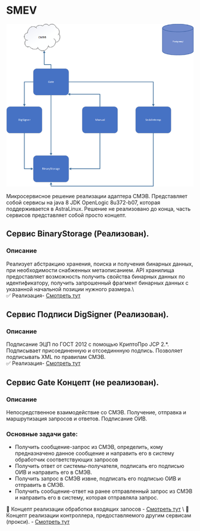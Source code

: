 # SMEV
![alt text](https://github.com/disant9807/SMEV/blob/main/Schema.png?raw=true)

Микросервисное решение реализации адаптера СМЭВ. Представляет собой сервисы на java 8 JDK OpenLogic 8u372-b07, которая поддерживается в AstraLinux. Решение не реализовано до конца, часть сервисов представляет собой просто концепт.

## Сервис BinaryStorage (Реализован).
### Описание
Реализует абстракцию хранения, поиска и получения бинарных данных, при необходимости снабженных метаописанием.
API хранилища предоставляет возможность получить свойства бинарных данных по идентификатору, получить запрошенный фрагмент бинарных данных с указанной начальной позиции нужного размера.\  
:white_check_mark: Реализация- [Смотреть тут](https://github.com/disant9807/SmevBinarystorage)

## Сервис Подписи DigSigner (Реализован).
### Описание
Подписание ЭЦП по ГОСТ 2012 с помощью КриптоПро JCP 2.*. Подписывает присоединенную и отсоединнную подпись. Позволяет подписывать XML по правилам СМЭВ.\
:white_check_mark: Реализация- [Смотреть тут](https://github.com/disant9807/QuerySign/tree/master)

## Сервис Gate Концепт (не реализован).
### Описание
Непосредственное взаимодействие со СМЭВ. Получение, отправка и маршрутизация запросов и ответов. Подписание ОИВ.
### Основные задачи gate:
- Получить сообщение-запрос из СМЭВ, определить, кому предназначено данное сообщение и направить его в систему обработчик соответствующих запросов
- Получить ответ от системы-получателя, подписать его подписью ОИВ и направить его в СМЭВ.
- Получить запрос в СМЭВ извне, подписать его подписью ОИВ и отправить в СМЭВ.
- Получить сообщение-ответ на ранее отправленный запрос из СМЭВ и направить его в систему, которая отправляла запрос.

:black_square_button: Концепт реализации обработки входящих запосов - [Смотреть тут](https://github.com/disant9807/GateSmev/blob/1ddcfcd53aeba0100e76a502060f294cdb3a3f75/server/src/main/java/ru/spandco/binstorage/server/sheduling/SmevRequestWatcher.java) \ 
:black_square_button: Концепт реализации контроллера, предоставляемого другим сервисам (прокси). - [Смотреть тут](https://github.com/disant9807/GateSmev/blob/1ddcfcd53aeba0100e76a502060f294cdb3a3f75/server/src/main/java/ru/spandco/binstorage/server/controllers/GateController.java) 
